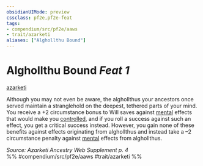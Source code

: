 ```yaml
---
obsidianUIMode: preview
cssclass: pf2e,pf2e-feat
tags:
- compendium/src/pf2e/aaws
- trait/azarketi
aliases: ["Alghollthu Bound"]
---
```

# Alghollthu Bound  *Feat 1*  
[azarketi](azarketi-loag.md "Azarketi Ancestry & Heritage Trait")  


Although you may not even be aware, the alghollthus your ancestors once served maintain a stranglehold on the deepest, tethered parts of your mind. You receive a +2 circumstance bonus to Will saves against [mental](mental.md "Mental Effect Trait") effects that would make you [controlled](conditions.md#Controlled), and if you roll a success against such an effect, you get a critical success instead. However, you gain none of these benefits against effects originating from alghollthus and instead take a –2 circumstance penalty against [mental](mental.md "Mental Effect Trait") effects from alghollthus.

*Source: Azarketi Ancestry Web Supplement p. 4*  
%% #compendium/src/pf2e/aaws #trait/azarketi %%